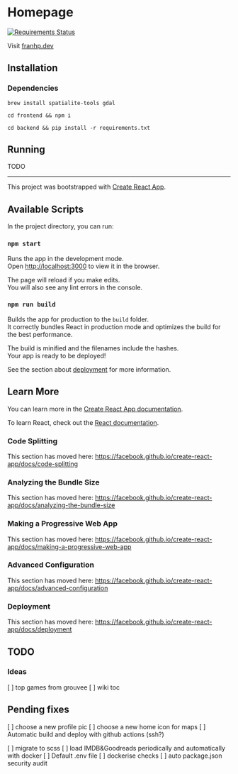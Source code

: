 # Homepage

[![Requirements Status](https://requires.io/github/franhp/homepage/requirements.svg?branch=develop)](https://requires.io/github/franhp/homepage/requirements/?branch=develop)

Visit [franhp.dev](https://franhp.dev)

## Installation

### Dependencies

```
brew install spatialite-tools gdal
```

```
cd frontend && npm i
```

```
cd backend && pip install -r requirements.txt
```

## Running

TODO

---

This project was bootstrapped with [Create React App](https://github.com/facebook/create-react-app).

## Available Scripts

In the project directory, you can run:

### `npm start`

Runs the app in the development mode.<br />
Open [http://localhost:3000](http://localhost:3000) to view it in the browser.

The page will reload if you make edits.<br />
You will also see any lint errors in the console.

### `npm run build`

Builds the app for production to the `build` folder.<br />
It correctly bundles React in production mode and optimizes the build for the best performance.

The build is minified and the filenames include the hashes.<br />
Your app is ready to be deployed!

See the section about [deployment](https://facebook.github.io/create-react-app/docs/deployment) for more information.

## Learn More

You can learn more in the [Create React App documentation](https://facebook.github.io/create-react-app/docs/getting-started).

To learn React, check out the [React documentation](https://reactjs.org/).

### Code Splitting

This section has moved here: https://facebook.github.io/create-react-app/docs/code-splitting

### Analyzing the Bundle Size

This section has moved here: https://facebook.github.io/create-react-app/docs/analyzing-the-bundle-size

### Making a Progressive Web App

This section has moved here: https://facebook.github.io/create-react-app/docs/making-a-progressive-web-app

### Advanced Configuration

This section has moved here: https://facebook.github.io/create-react-app/docs/advanced-configuration

### Deployment

This section has moved here: https://facebook.github.io/create-react-app/docs/deployment

## TODO

### Ideas

[ ] top games from grouvee
[ ] wiki toc

## Pending fixes

[ ] choose a new profile pic
[ ] choose a new home icon for maps
[ ] Automatic build and deploy with github actions (ssh?)

[ ] migrate to scss
[ ] load IMDB&Goodreads periodically and automatically with docker
[ ] Default .env file
[ ] dockerise checks
[ ] auto package.json security audit
